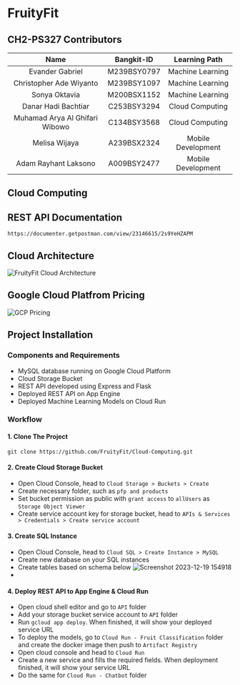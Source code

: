 # FruityFit

## CH2-PS327 Contributors

| Name  | Bangkit-ID | Learning Path  | 
| :---: | :---: | :---: |
|  Evander Gabriel  | M239BSY0797  | Machine Learning  |
|  Christopher Ade Wiyanto  | M239BSY1097  | Machine Learning  |
|  Sonya Oktavia  | M200BSX1152  | Machine Learning  |
| Danar Hadi Bachtiar | C253BSY3294 | Cloud Computing |
| Muhamad Arya Al Ghifari Wibowo | C134BSY3568  | Cloud Computing |
| Melisa Wijaya | A239BSX2324 | Mobile Development |
| Adam Rayhant Laksono | A009BSY2477  | Mobile Development |

## Cloud Computing 

## REST API Documentation

```
https://documenter.getpostman.com/view/23146615/2s9YeHZAPM 
```

## Cloud Architecture

![FruityFit Cloud Architecture](https://github.com/FruityFit/Cloud-Computing/assets/44884504/2828fa75-8dd5-488e-a8cf-50488284c5eb)


## Google Cloud Platfrom Pricing

![GCP Pricing](https://github.com/FruityFit/Cloud-Computing/assets/44884504/165f8dc8-352a-451a-8482-bcd7d4c7dc24)

## Project Installation
### Components and Requirements
* MySQL database running on Google Cloud Platform
* Cloud Storage Bucket 
* REST API developed using Express and Flask
* Deployed REST API on App Engine
* Deployed Machine Learning Models on Cloud Run

### Workflow
#### 1. Clone The Project 
``` 
git clone https://github.com/FruityFit/Cloud-Computing.git 
```

#### 2. Create Cloud Storage Bucket
- Open Cloud Console, head to `Cloud Storage > Buckets > Create`
- Create necessary folder, such as `pfp and products` 
- Set bucket permission as public with `grant access` to `allUsers` as `Storage Object Viewer`
- Create service account key for storage bucket, head to `APIs & Services > Credentials > Create service account`

#### 3. Create SQL Instance
- Open Cloud Console, head to `Cloud SQL > Create Instance > MySQL`
- Create new database on your SQL instances
- Create tables based on schema below
![Screenshot 2023-12-19 154918](https://github.com/FruityFit/Cloud-Computing/assets/44884504/cd56b6db-b10f-4592-bb97-64d20c9ad4c5)
- 

#### 4. Deploy  REST API to App Engine & Cloud Run
- Open cloud shell editor and go to `API` folder
- Add your storage bucket service account to `API` folder
- Run `gcloud app deploy`. When finished, it will show your deployed service URL
- To deploy the models, go to `Cloud Run - Fruit Classification` folder and create the docker image then push to `Artifact Registry`
- Open cloud console and head to `Cloud Run`
- Create a new service and fills the required fields. When deployment finished, it will show your service URL
- Do the same for `Cloud Run - Chatbot` folder
